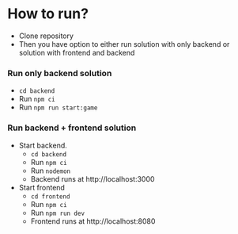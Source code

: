 # How to run?
- Clone repository
- Then you have option to either run solution with only backend or solution with frontend and backend

### Run only backend solution
- `cd backend`
- Run `npm ci`
- Run `npm run start:game`

### Run backend + frontend solution
- Start backend.
    - `cd backend` 
    - Run `npm ci`
    - Run `nodemon`
    - Backend runs at http://localhost:3000
- Start frontend
    - `cd frontend`
    - Run `npm ci`
    - Run `npm run dev`
    - Frontend runs at http://localhost:8080
